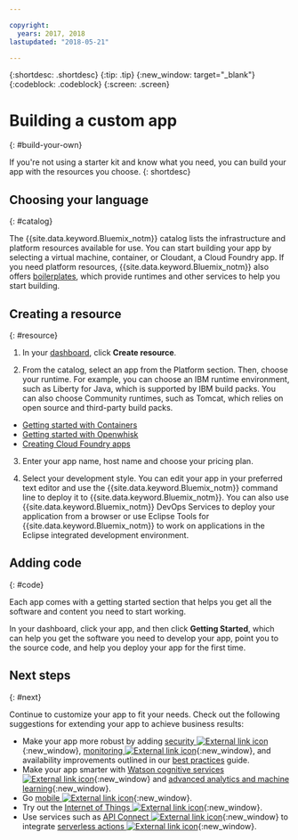 ```yaml
---

copyright:
  years: 2017, 2018
lastupdated: "2018-05-21"

---
```


{:shortdesc: .shortdesc}
{:tip: .tip}
{:new_window: target="_blank"}
{:codeblock: .codeblock}
{:screen: .screen}

# Building a custom app
{: #build-your-own}

If you're not using a starter kit and know what you need, you can build your app with the resources you choose.
{: shortdesc}

## Choosing your language
{: #catalog}

The {{site.data.keyword.Bluemix_notm}} catalog lists the infrastructure and platform resources available for use. You can start building your app by selecting a virtual machine, container, or Cloudant, a Cloud Foundry app. If you need platform resources, {{site.data.keyword.Bluemix_notm}} also offers [boilerplates](https://console.bluemix.net/catalog/?taxonomyNavigation=apps&category=blueprints), which provide runtimes and other services to help you start building.

## Creating a resource
{: #resource}

1. In your [dashboard](https://console.bluemix.net/), click **Create resource**.

2. From the catalog, select an app from the Platform section. Then, choose your runtime. For example, you can choose an IBM runtime environment, such as Liberty for Java, which is supported by IBM build packs. You can also choose Community runtimes, such as Tomcat, which relies on open source and third-party build packs.

  * [Getting started with Containers](../containers/container_index.html)
  * [Getting started with Openwhisk](../openwhisk/index.html)
  * [Creating Cloud Foundry apps](../cfapps/index.html#creating_cloud_foundry_apps)

3. Enter your app name, host name and choose your pricing plan.

4. Select your development style. You can edit your app in your preferred text editor and use the {{site.data.keyword.Bluemix_notm}} command line to deploy it to {{site.data.keyword.Bluemix_notm}}. You can also use {{site.data.keyword.Bluemix_notm}} DevOps Services to deploy your application from a browser or use Eclipse Tools for {{site.data.keyword.Bluemix_notm}} to work on applications in the Eclipse integrated development environment.

## Adding code
{: #code}

Each app comes with a getting started section that helps you get all the software and content you need to start working.

In your dashboard, click your app, and then click **Getting Started**, which can help you get the software you need to develop your app, point you to the source code, and help you deploy your app for the first time.

## Next steps
{: #next}

Continue to customize your app to fit your needs. Check out the following suggestions for extending your app to achieve business results:

* Make your app more robust by adding [security ![External link icon](../icons/launch-glyph.svg "External link icon")](https://console.bluemix.net/catalog/?taxonomyNavigation=data&category=security){:new_window}, [monitoring ![External link icon](../icons/launch-glyph.svg "External link icon")](https://console.bluemix.net/catalog/?category=devops){:new_window}, and availability improvements outlined in our [best practices](best-practice.html) guide.
* Make your app smarter with [Watson cognitive services ![External link icon](../icons/launch-glyph.svg "External link icon")](https://console.bluemix.net/catalog/?taxonomyNavigation=data&category=watson){:new_window} and [advanced analytics and machine learning](https://console.bluemix.net/catalog/?taxonomyNavigation=data&category=data){:new_window}.
* Go [mobile ![External link icon](../icons/launch-glyph.svg "External link icon")](https://console.bluemix.net/catalog/?category=mobile){:new_window}.
* Try out the [Internet of Things ![External link icon](../icons/launch-glyph.svg "External link icon")](https://console.bluemix.net/catalog/?category=iot){:new_window}.
* Use services such as [API Connect ![External link icon](../icons/launch-glyph.svg "External link icon")](https://console.bluemix.net/catalog/?category=integration){:new_window} to integrate [serverless actions ![External link icon](../icons/launch-glyph.svg "External link icon")](https://console.bluemix.net/catalog/?category=whisk){:new_window}.
